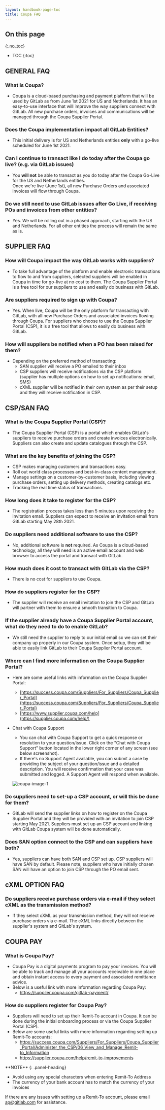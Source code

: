```yaml
---
layout: handbook-page-toc
title: Coupa FAQ
---
```


<link rel="stylesheet" type="text/css" href="/stylesheets/biztech.css" />

## On this page
{:.no_toc}

- TOC
{:toc}

## GENERAL FAQ

### What is Coupa?

- Coupa is a cloud-based purchasing and payment platform that will be used by GitLab as from June 1st 2021 for US and Netherlands. It has an easy-to-use interface that will improve the way suppliers connect with GitLab. All new purchase orders, invoices and communications will be managed through the Coupa Supplier Portal.

### Does the Coupa implementation impact all GitLab Entities?

- This initial delivery is for US and Netherlands entities **only** with a go-live scheduled for June 1st 2021.

### Can I continue to transact like I do today after the Coupa go live? (e.g. via GitLab issues)

- You **will not** be able to transact as you do today after the Coupa Go-Live for the US and Netherlands entities.  
Once we're live (June 1st), all new Purchase Orders and associated invoices will flow through Coupa. 

### Do we still need to use GitLab issues after Go Live, if receiving POs and invoices from other entities?

- Yes. We will be rolling out in a phased approach, starting with the US and Netherlands. For all other entities the process will remain the same as is.

## SUPPLIER FAQ

### How will Coupa impact the way GitLab works with suppliers?

- To take full advantage of the platform and enable electronic transactions to flow to and from suppliers, selected suppliers will be enabled in Coupa in time for go-live at no cost to them. The Coupa Supplier Portal is a free tool for our suppliers to use and easily do business with GitLab.

### Are suppliers required to sign up with Coupa?

- Yes. When live, Coupa will be the only platform for transacting with GitLab, with all new Purchase Orders and associated invoices flowing through Coupa. For suppliers who choose to use the Coupa Supplier Portal (CSP), it is a free tool that allows to easily do business with GitLab.

### How will suppliers be notified when a PO has been raised for them?

- Depending on the preferred method of transacting:
   - SAN supplier will receive a PO emailed to their inbox
   - CSP suppliers will receive notifications via the CSP platform (supplier has multiple options on how to set up notifications: email, SMS)
   - cXML supplier will be notified in their own system as per their setup and they will receive notification in CSP.

## CSP/SAN FAQ

### What is the Coupa Supplier Portal (CSP)?

- The Coupa Supplier Portal (CSP) is a portal which enables GitLab's suppliers to receive purchase orders and create invoices electronically. Suppliers can also create and update catalogues through the CSP. 

### What are the key benefits of joining the CSP?

  - CSP makes managing customers and transactions easy.
  - Roll out world class processes and best-in-class content management.
  - Manage settings on a customer-by-customer basis, including viewing purchase orders, setting up delivery methods, creating catalogs etc.
  - Tracking the real time status of transactions.

### How long does it take to register for the CSP?

- The registration process takes less than 5 minutes upon receiving the invitation email. Suppliers can expect to receive an invitation email from GitLab starting May 28th 2021.

### Do suppliers need additional software to use the CSP?

- No, additional software is **not** required. As Coupa is a cloud-based technology, all they will need is an active email account and web browser to access the portal and transact with GitLab.

### How much does it cost to transact with GitLab via the CSP?

- There is no cost for suppliers to use Coupa.

### How do suppliers register for the CSP?

- The supplier will receive an email invitation to join the CSP and GitLab will partner with them to ensure a smooth transition to Coupa. 

### If the supplier already have a Coupa Supplier Portal account, what do they need to do to enable GitLab?

- We still need the supplier to reply to our initial email so we can set their company up properly in our Coupa system. Once setup, they will be able to easily link GitLab to their Coupa Supplier Portal account. 

### Where can I find more information on the Coupa Supplier Portal?

- Here are some useful links with information on the Coupa Supplier Portal: 
   - [https://success.coupa.com/Suppliers/For_Suppliers/Coupa_Supplier_Portal](https://success.coupa.com/Suppliers/For_Suppliers/Coupa_Supplier_Portal) 
   - [https://www.supplier.coupa.com/help](https://supplier.coupa.com/help/)
   
- Chat with Coupa Support
   - You can chat with Coupa Support to get a quick response or resolution to your question/issue. Click on the "Chat with Coupa Support" button located in the lower right corner of any screen (see below screenshot).
   - If there's no Support Agent available, you can submit a case by providing the subject of your question/issue and a detailed description. You will receive confirmation that your case was submitted and logged. A Support Agent will respond when available. 

   ![coupa-image-1](/handbook/finance/procurement/coupa-faq/CoupaSupportChat.png) 
   

### Do suppliers need to set-up a CSP account, or will this be done for them?

- GitLab will send the supplier links on how to register on the Coupa Supplier Portal and they will be provided with an invitation to join CSP starting May 2021. Suppliers must set up an CSP account and linking with GitLab Coupa system will be done automatically.

### Does SAN option connect to the CSP and can suppliers have both?

- Yes, suppliers can have both SAN and CSP set up. CSP suppliers will have SAN by default. Please note, suppliers who have initially chosen SAN will have an option to join CSP through the PO email sent.

## cXML OPTION FAQ

### Do suppliers receive purchase orders via e-mail if they select cXML as the transmission method?

- If they select cXML as your transmission method, they will not receive purchase orders via e-mail. The cXML links directly between the supplier's system and GitLab's system.

## COUPA PAY

### What is Coupa Pay?

- Coupa Pay is a digital payments program to pay your invoices. You will be able to track and manage all your accounts receivable in one place and obtain instant access to every payment and associated remittance advice.
- Below is a useful link with more information regarding Coupa Pay:
   - https://supplier.coupa.com/gitlab-payment/

### How do suppliers register for Coupa Pay?

- Suppliers will need to set up their Remit-To account in Coupa. It can be done during the initial onboarding process or via the Coupa Supplier Portal (CSP).
- Below are some useful links with more information regarding setting up Remit-To accounts:
   - https://success.coupa.com/Suppliers/For_Suppliers/Coupa_Supplier_Portal/Administer_the_CSP/06_View_and_Manage_Remit-to_Information
   - https://supplier.coupa.com/help/remit-to-improvements

<div class="panel panel-info">
**NOTE**
{: .panel-heading}
<div class="panel-body">

- Avoid using any special characters when entering Remit-To Address
- The currency of your bank account has to match the currency of your invoices

</div>
</div>

If there are any issues with setting up a Remit-To account, please email ap@gitlab.com for assistance.



